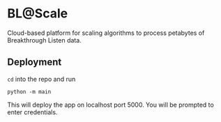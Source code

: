 # BL@Scale

Cloud-based platform for scaling algorithms to process petabytes of Breakthrough Listen data.

## Deployment

`cd` into the repo and run

```
python -m main
```

This will deploy the app on localhost port 5000. You will be prompted to enter credentials.



